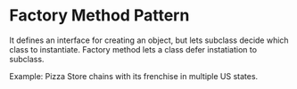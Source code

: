 # Factory Method Pattern
It defines an interface for creating an object, but lets subclass decide which class to instantiate. Factory method lets a class defer instatiation to subclass.

Example: Pizza Store chains with its frenchise in multiple US states.
